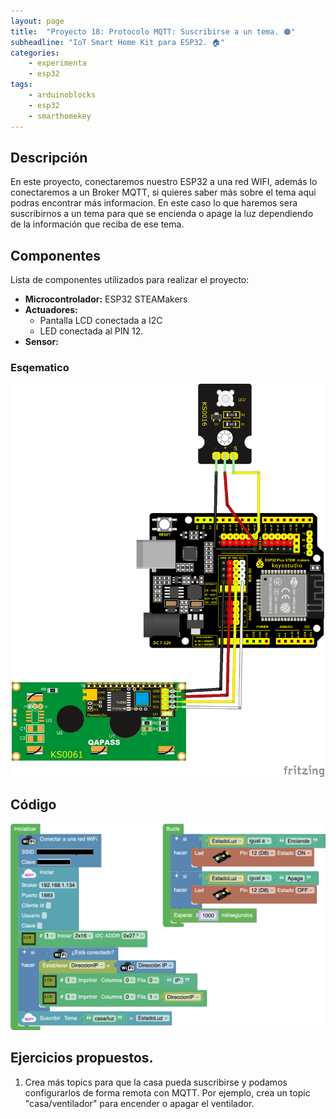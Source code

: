 ```yaml
---
layout: page
title:  "Proyecto 18: Protocolo MQTT: Suscribirse a un tema. 🟠"
subheadline: "IoT Smart Home Kit para ESP32. 🏠"
categories:
    - experimenta
    - esp32
tags:
    - arduinoblocks
    - esp32
    - smarthomekey
---
```


## Descripción
En este proyecto, conectaremos nuestro ESP32 a una red WIFI, además lo conectaremos a un Broker MQTT, si quieres saber más sobre el tema aqui podras encontrar más informacion. En este caso lo que haremos sera suscribirnos a un tema para que se encienda o apage la luz dependiendo de la información que reciba de ese tema.
## Componentes
Lista de componentes utilizados para realizar el proyecto:
- **Microcontrolador:** ESP32 STEAMakers
- **Actuadores:**
    - Pantalla LCD conectada a I2C
    - LED conectada al PIN 12.
- **Sensor:**
    

### Esqematico 
<p align="center">
    <img src="/images/experimenta/esp32/Proyectos/P16_Esquematico.png" alt="Proyecto 1" width="500"/>
</p>

## Código 
<p align="center">
    <img src="/images/experimenta/esp32/Proyectos/Proyecto18.png" alt="Proyecto 8" width="700"/>
</p>

## Ejercicios propuestos.

1. Crea más topics para que la casa pueda suscribirse y podamos configurarlos de forma remota con MQTT. Por ejemplo, crea un topic "casa/ventilador" para encender o apagar el ventilador.